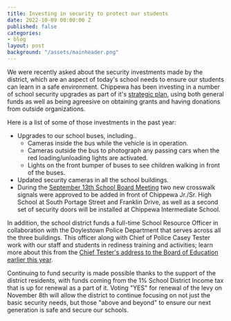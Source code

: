```yaml
---
title: Investing in security to protect our students
date: 2022-10-09 00:00:00 Z
published: false
categories:
- blog
layout: post
background: "/assets/mainheader.png"
---
```


We were recently asked about the security investments made by the district, which are an aspect of today's school needs to ensure our students can learn in a safe environment. Chippewa has been investing in a number of school security upgrades as part of it's [strategic plan](/blog/2022/09/27/todd-talks-episode-2-todd-osborn-discusses-the-district-s-strategic-plan.html), using both general funds as well as being agreesive on obtaining grants and having donations from outside organizations.

Here is a list of some of those investments in the past year:

- Upgrades to our school buses, including..
	- Cameras inside the bus while the vehicle is in operation.
    - Cameras outside the bus to photograph any passing cars when the red loading/unloading lights are activated.
	- Lights on the front bumper of buses to see children walking in front of the buses.
- Updated security cameras in all the school buildings.
- During the [September 13th School Board Meeting](https://www.the-daily-record.com/story/news/education/2022/09/13/chippewa-local-school-board-oks-measures-to-increase-security/69491188007/) two new crosswalk signals were approved to be added in front of Chippewa Jr./Sr. High School at South Portage Street and Franklin Drive, as well as a second set of security doors will be installed at Chippewa Intermediate School.

In addition, the school district funds a full-time School Resource Officer in collaboration with the Doylestown Police Department that serves across all the three buildings. This officer along with Chief of Police Casey Tester work with our staff and students in rediness training and activities; learn more about this from the [Chief Tester's address to the Board of Education earlier this year](http://www.chippewa.k12.oh.us/district/chief-tester%E2%80%99s-presentation-school-board-school-safety).

Continuing to fund security is made possible thanks to the support of the district residents, with funds coming from the 1% School District Income tax that is up for renewal as a part of it. Voting "YES" for renewal of the levy on November 8th will allow the district to continue focusing on not just the basic security needs, but those "above and beyond" to ensure our next generation is safe and secure our schools.
